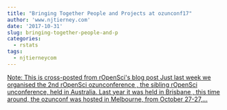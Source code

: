 ```yaml
---
title: "Bringing Together People and Projects at ozunconf17"
author: 'www.njtierney.com'
date: '2017-10-31'
slug: bringing-together-people-and-p
categories:
  - rstats
tags:
  - njtierneycom
---
```


[Note: This is cross-posted from rOpenSci's blog post Just last week we organised the 2nd rOpenSci ozunconference , the sibling rOpenSci unconference, held in Australia. Last year it was held in Brisbane , this time around, the ozunconf was hosted in Melbourne, from October 27-27,...<click to read more>](https://www.njtierney.com/post/2017/10/31/bring-ppl-together/)

